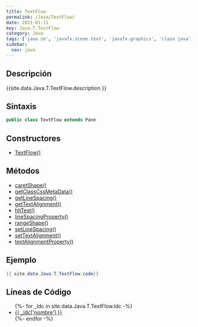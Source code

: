 ```yaml
---
title: TextFlow
permalink: /Java/TextFlow/
date: 2021-01-11
key: Java.T.TextFlow
category: Java
tags: ['java se', 'javafx.scene.text', 'javafx.graphics', 'clase java', 'JavaFX 8.0']
sidebar: 
  nav: java
---
```


## Descripción
{{site.data.Java.T.TextFlow.description }}

## Sintaxis
~~~java
public class TextFlow extends Pane
~~~

## Constructores
* [TextFlow()](/Java/TextFlow/TextFlow/)

## Métodos
* [caretShape()](/Java/TextFlow/caretShape)
* [getClassCssMetaData()](/Java/TextFlow/getClassCssMetaData)
* [getLineSpacing()](/Java/TextFlow/getLineSpacing)
* [getTextAlignment()](/Java/TextFlow/getTextAlignment)
* [hitTest()](/Java/TextFlow/hitTest)
* [lineSpacingProperty()](/Java/TextFlow/lineSpacingProperty)
* [rangeShape()](/Java/TextFlow/rangeShape)
* [setLineSpacing()](/Java/TextFlow/setLineSpacing)
* [setTextAlignment()](/Java/TextFlow/setTextAlignment)
* [textAlignmentProperty()](/Java/TextFlow/textAlignmentProperty)

## Ejemplo
~~~java
{{ site.data.Java.T.TextFlow.code}}
~~~

## Líneas de Código
<ul>
{%- for _ldc in site.data.Java.T.TextFlow.ldc -%}
   <li>
       <a href="{{_ldc['url'] }}">{{ _ldc['nombre'] }}</a>
   </li>
{%- endfor -%}
</ul>
